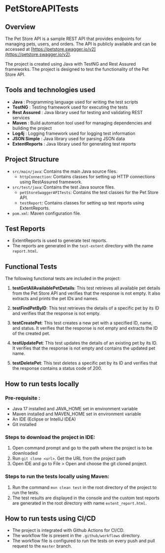 # PetStoreAPITests

## Overview

The Pet Store API is a sample REST API that provides endpoints for managing pets, users, and orders. The API is publicly available and can be accessed at [https://petstore.swagger.io/v2](https://petstore.swagger.io/v2).

The project is created using Java with TestNG and Rest Assured frameworks. The project is designed to test the functionality of the Pet Store API.

## Tools and technologies used

- **Java** : Programming language used for writing the test scripts
- **TestNG** : Testing framework used for executing the tests
- **Rest Assured** : Java library used for testing and validating REST services
- **Maven** : Build automation tool used for managing dependencies and building the project
- **Log4j** : Logging framework used for logging test information
- **JSON Simple** : Java library used for parsing JSON data
- **ExtentReports** : Java library used for generating test reports

## Project Structure

- `src/main/java`: Contains the main Java source files.
    - `httpConnection`: Contains classes for setting up HTTP connections using RestAssured framework.
- `src/test/java`: Contains the test Java source files.
    - `petStoreSwaggerAPITests`: Contains the test classes for the Pet Store API.
    - `testReport`: Contains classes for setting up test reports using ExtentReports.
- `pom.xml`: Maven configuration file.

## Test Reports
- ExtentReports is used to generate test reports.
- The reports are generated in the `test-extent` directory with the name `report.html`.

## Functional Tests

The following functional tests are included in the project:

1. **testGetAllAvailablePetDetails**: This test retrieves all available pet details from the Pet Store API and verifies that the response is not empty. It also extracts and prints the pet IDs and names.

2. **testFindPetByID**: This test retrieves the details of a specific pet by its ID and verifies that the response is not empty.

3. **testCreatePet**: This test creates a new pet with a specified ID, name, and status. It verifies that the response is not empty and extracts the ID of the created pet.

4. **testUpdatePet**: This test updates the details of an existing pet by its ID. It verifies that the response is not empty and contains the updated pet name.

5. **testDeletePet**: This test deletes a specific pet by its ID and verifies that the response contains a status code of 200.

## How to run tests locally
### Pre-requisite :
* Java 17 installed and JAVA_HOME set in environment variable
* Maven installed and MAVEN_HOME set in environment variable
* An IDE (Eclipse or IntelliJ IDEA)
* Git installed

### Steps to download the project in IDE:
1. Open command prompt and go to the path where the project is to be downloaded
2. Run `git clone <url>`. Get the URL from the project path
3. Open IDE and go to File > Open and choose the git cloned project.

### Steps to run the tests locally using Maven:
1. Run the command `mvn clean test` in the root directory of the project to run the tests.
2. The test results are displayed in the console and the custom test reports are generated in the root directory with name `extent_report.html`.

## How to run tests using CI/CD
* The project is integrated with Github Actions for CI/CD.
* The workflow file is present in the `.github/workflows` directory.
* The workflow file is configured to run the tests on every push and pull request to the `master` branch.